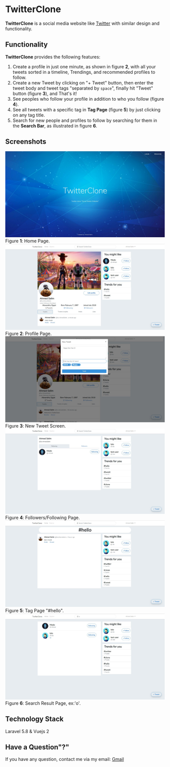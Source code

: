 # TwitterClone

**TwitterClone** is a social media website like [Twitter](https://www.twitter.com) with similar design and functionality.

## Functionality

**TwitterClone** provides the following features:

1. Create a profile in just one minute, as shown in figure **2**, with all your tweets sorted in a timeline, Trendings, and recommended profiles to follow.
2. Create a new Tweet by clicking on "+ Tweet" button, then enter the tweet body and tweet tags "separated by `space`", finally hit "Tweet" button (figure **3**), and That's it!
3. See peoples who follow your profile in addition to who you follow (figure **4**).
4. See all tweets with a specific tag in **Tag Page** (figure **5**)  by just clicking on any tag title.
5. Search for new people and profiles to follow by searching for them in the **Search Bar**, as illustrated in figure **6**.

## Screenshots

![Home Page](https://github.com/Ahmed-Selim/TwitterClone/blob/master/Screenshots/homePage.JPG "Home Page")
Figure **1**: Home Page.
![Profile Page](https://github.com/Ahmed-Selim/TwitterClone/blob/master/Screenshots/profile.JPG "Profile Page")
Figure **2**: Profile Page.
![New Tweet Screen](https://github.com/Ahmed-Selim/TwitterClone/blob/master/Screenshots/newTweet.JPG "New Tweet Screen")
Figure **3**: New Tweet Screen.
![Followers/Following Page](https://github.com/Ahmed-Selim/TwitterClone/blob/master/Screenshots/followList.JPG "Followers/Following Page")
Figure **4**: Followers/Following Page.
![Tag Page](https://github.com/Ahmed-Selim/TwitterClone/blob/master/Screenshots/tagList.JPG "Tag Page '#hello'")
Figure **5**: Tag Page "#hello".
![Search Page](https://github.com/Ahmed-Selim/TwitterClone/blob/master/Screenshots/search-0.JPG "Search Result Page, ex:'o'")
Figure **6**: Search Result Page, ex:'o'.

## Technology Stack

Laravel 5.8 & Vuejs 2

## Have a Question"?"

If you have any question, contact me via my email:  [Gmail](https://github.com/Ahmed-Selim/WebTop/blob/master/sci.ahmedselim@gmail.com)
